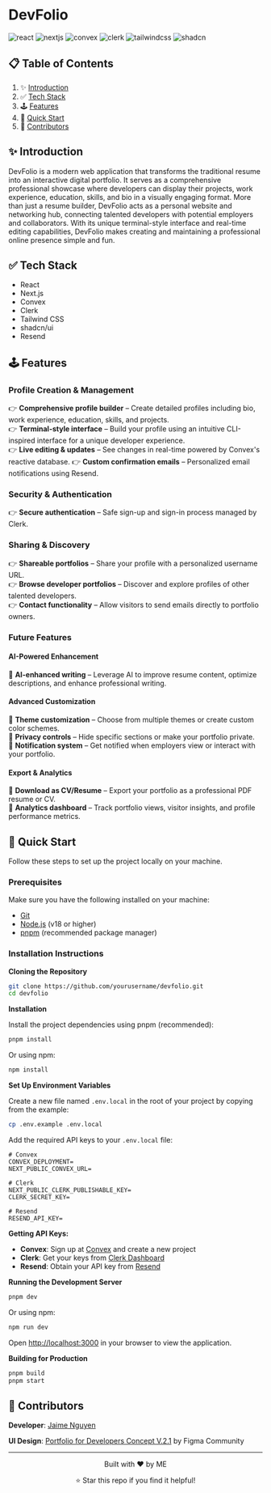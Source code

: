 # DevFolio

<div>
    <img src="https://img.shields.io/badge/-React-black?style=for-the-badge&logoColor=white&logo=react&color=61DAFB" alt="react" />
    <img src="https://img.shields.io/badge/-Next_JS-black?style=for-the-badge&logoColor=white&logo=nextdotjs&color=000000" alt="nextjs" />
    <img src="https://img.shields.io/badge/-Convex-black?style=for-the-badge&logoColor=white&logo=convex&color=FF6F00" alt="convex" />
    <img src="https://img.shields.io/badge/-Clerk-black?style=for-the-badge&logoColor=white&logo=clerk&color=6C47FF" alt="clerk" />
    <img src="https://img.shields.io/badge/-Tailwind_CSS-black?style=for-the-badge&logoColor=white&logo=tailwindcss&color=06B6D4" alt="tailwindcss" />
    <img src="https://img.shields.io/badge/-shadcn/ui-black?style=for-the-badge&logoColor=white&logo=shadcnui&color=000000" alt="shadcn" />
</div>

## 📋 <a name="table">Table of Contents</a>

1. ✨ [Introduction](#introduction)
2. ✅ [Tech Stack](#tech-stack)
3. 🕹️ [Features](#features)
4. 🤸 [Quick Start](#quick-start)
5. 👥 [Contributors](#contributors)

## <a name="introduction">✨ Introduction</a>

DevFolio is a modern web application that transforms the traditional resume into an interactive digital portfolio. It serves as a comprehensive professional showcase where developers can display their projects, work experience, education, skills, and bio in a visually engaging format. More than just a resume builder, DevFolio acts as a personal website and networking hub, connecting talented developers with potential employers and collaborators. With its unique terminal-style interface and real-time editing capabilities, DevFolio makes creating and maintaining a professional online presence simple and fun.

## <a name="tech-stack">✅ Tech Stack</a>

- React
- Next.js
- Convex
- Clerk
- Tailwind CSS
- shadcn/ui
- Resend

## <a name="features">🕹️ Features</a>

### Profile Creation & Management
👉 **Comprehensive profile builder** – Create detailed profiles including bio, work experience, education, skills, and projects.  
👉 **Terminal-style interface** – Build your profile using an intuitive CLI-inspired interface for a unique developer experience.  
👉 **Live editing & updates** – See changes in real-time powered by Convex's reactive database.
👉 **Custom confirmation emails** – Personalized email notifications using Resend.

### Security & Authentication
👉 **Secure authentication** – Safe sign-up and sign-in process managed by Clerk.    

### Sharing & Discovery
👉 **Shareable portfolios** – Share your profile with a personalized username URL.  
👉 **Browse developer portfolios** – Discover and explore profiles of other talented developers.  
👉 **Contact functionality** – Allow visitors to send emails directly to portfolio owners.  

### Future Features

#### AI-Powered Enhancement
🚀 **AI-enhanced writing** – Leverage AI to improve resume content, optimize descriptions, and enhance professional writing.  

#### Advanced Customization
🚀 **Theme customization** – Choose from multiple themes or create custom color schemes.  
🚀 **Privacy controls** – Hide specific sections or make your portfolio private.  
🚀 **Notification system** – Get notified when employers view or interact with your portfolio.  

#### Export & Analytics
🚀 **Download as CV/Resume** – Export your portfolio as a professional PDF resume or CV.  
🚀 **Analytics dashboard** – Track portfolio views, visitor insights, and profile performance metrics.  

## <a name="quick-start">🤸 Quick Start</a>

Follow these steps to set up the project locally on your machine.

### Prerequisites

Make sure you have the following installed on your machine:

- [Git](https://git-scm.com/)
- [Node.js](https://nodejs.org/en) (v18 or higher)
- [pnpm](https://pnpm.io/) (recommended package manager)

### Installation Instructions

**Cloning the Repository**

```bash
git clone https://github.com/yourusername/devfolio.git
cd devfolio
```

**Installation**

Install the project dependencies using pnpm (recommended):

```bash
pnpm install
```

Or using npm:

```bash
npm install
```

**Set Up Environment Variables**

Create a new file named `.env.local` in the root of your project by copying from the example:

```bash
cp .env.example .env.local
```

Add the required API keys to your `.env.local` file:

```env
# Convex
CONVEX_DEPLOYMENT=
NEXT_PUBLIC_CONVEX_URL=

# Clerk
NEXT_PUBLIC_CLERK_PUBLISHABLE_KEY=
CLERK_SECRET_KEY=

# Resend
RESEND_API_KEY=
```

**Getting API Keys:**

- **Convex**: Sign up at [Convex](https://www.convex.dev/) and create a new project
- **Clerk**: Get your keys from [Clerk Dashboard](https://dashboard.clerk.com/)
- **Resend**: Obtain your API key from [Resend](https://resend.com/)

**Running the Development Server**

```bash
pnpm dev
```

Or using npm:

```bash
npm run dev
```

Open [http://localhost:3000](http://localhost:3000) in your browser to view the application.

**Building for Production**

```bash
pnpm build
pnpm start
```

## <a name="contributors">👥 Contributors</a>

**Developer**: [Jaime Nguyen](https://github.com/jaimenguyen168)

**UI Design**: [Portfolio for Developers Concept V.2.1](https://www.figma.com/design/5WPaJB8AoS64R0fULqvB8N/Portfolio-for-Developers-Concept-V.2.1--Community-?node-id=26532-1280&p=f&t=gCTPUKFSn24KHOw4-0) by Figma Community


---

<div align="center">
  <p>Built with ❤️ by ME</p>
  <p>⭐ Star this repo if you find it helpful!</p>
</div>

